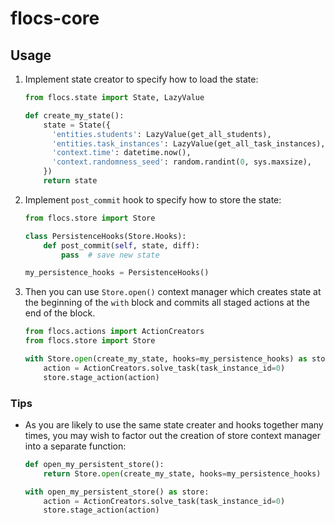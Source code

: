 # flocs-core


## Usage

1. Implement state creator to specify how to load the state:

    ```python
    from flocs.state import State, LazyValue

    def create_my_state():
        state = State({
          'entities.students': LazyValue(get_all_students),
          'entities.task_instances': LazyValue(get_all_task_instances),
          'context.time': datetime.now(),
          'context.randomness_seed': random.randint(0, sys.maxsize),
        })
        return state
    ```

2. Implement `post_commit` hook to specify how to store the state:

    ```python
    from flocs.store import Store

    class PersistenceHooks(Store.Hooks):
        def post_commit(self, state, diff):
            pass  # save new state

    my_persistence_hooks = PersistenceHooks()
    ```

3. Then you can use `Store.open()` context manager which creates state at the beginning of the `with` block and commits all staged actions at the end of the block.

    ```python
    from flocs.actions import ActionCreators
    from flocs.store import Store

    with Store.open(create_my_state, hooks=my_persistence_hooks) as store:
        action = ActionCreators.solve_task(task_instance_id=0)
        store.stage_action(action)
    ```

### Tips

* As you are likely to use the same state creater and hooks together many times, you may wish to factor out the creation of store context manager into a separate function:

    ```python
    def open_my_persistent_store():
        return Store.open(create_my_state, hooks=my_persistence_hooks)

    with open_my_persistent_store() as store:
        action = ActionCreators.solve_task(task_instance_id=0)
        store.stage_action(action)
    ```
